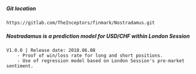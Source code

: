 ##### Git location
    https://gitlab.com/TheInceptors/finmark/Nostradamus.git

##### Nostradamus is a prediction model for USD/CHF within London Session
    V1.0.0 | Release date: 2018.06.08 
        - Proof of win/loss rate for long and short positions.
        - Use of regression model based on London Session's pre-market sentiment.  